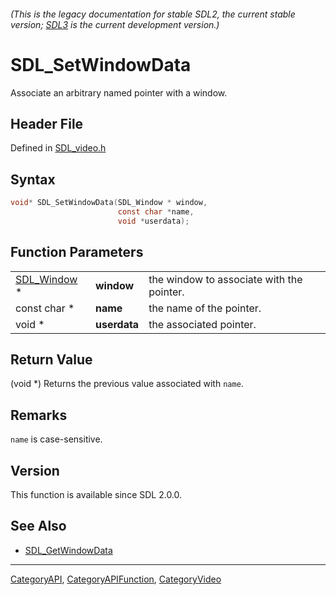 ###### (This is the legacy documentation for stable SDL2, the current stable version; [SDL3](https://wiki.libsdl.org/SDL3/) is the current development version.)
# SDL_SetWindowData

Associate an arbitrary named pointer with a window.

## Header File

Defined in [SDL_video.h](https://github.com/libsdl-org/SDL/blob/SDL2/include/SDL_video.h)

## Syntax

```c
void* SDL_SetWindowData(SDL_Window * window,
                        const char *name,
                        void *userdata);
```

## Function Parameters

|                            |              |                                           |
| -------------------------- | ------------ | ----------------------------------------- |
| [SDL_Window](SDL_Window) * | **window**   | the window to associate with the pointer. |
| const char *               | **name**     | the name of the pointer.                  |
| void *                     | **userdata** | the associated pointer.                   |

## Return Value

(void *) Returns the previous value associated with `name`.

## Remarks

`name` is case-sensitive.

## Version

This function is available since SDL 2.0.0.

## See Also

- [SDL_GetWindowData](SDL_GetWindowData)

----
[CategoryAPI](CategoryAPI), [CategoryAPIFunction](CategoryAPIFunction), [CategoryVideo](CategoryVideo)

